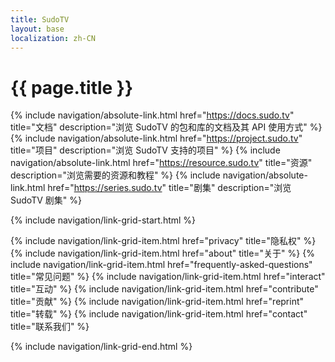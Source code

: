 ```yaml
---
title: SudoTV
layout: base
localization: zh-CN
---
```


# {{ page.title }}

{% include navigation/absolute-link.html
    href="https://docs.sudo.tv"
    title="文档"
    description="浏览 SudoTV 的包和库的文档及其 API 使用方式"
%}
{% include navigation/absolute-link.html
    href="https://project.sudo.tv"
    title="项目"
    description="浏览 SudoTV 支持的项目"
%}
{% include navigation/absolute-link.html
    href="https://resource.sudo.tv"
    title="资源"
    description="浏览需要的资源和教程"
%}
{% include navigation/absolute-link.html
    href="https://series.sudo.tv"
    title="剧集"
    description="浏览 SudoTV 剧集"
%}

{% include navigation/link-grid-start.html %}

{% include navigation/link-grid-item.html
    href="privacy"
    title="隐私权"
%}
{% include navigation/link-grid-item.html
    href="about"
    title="关于"
%}
{% include navigation/link-grid-item.html
    href="frequently-asked-questions"
    title="常见问题"
%}
{% include navigation/link-grid-item.html
    href="interact"
    title="互动"
%}
{% include navigation/link-grid-item.html
    href="contribute"
    title="贡献"
%}
{% include navigation/link-grid-item.html
    href="reprint"
    title="转载"
%}
{% include navigation/link-grid-item.html
    href="contact"
    title="联系我们"
%}

{% include navigation/link-grid-end.html %}
